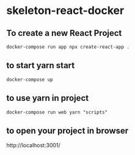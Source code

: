 # skeleton-react-docker

## To create a new React Project
```
docker-compose run app npx create-react-app .
```

## to start yarn start
```
docker-compose up
```

## to use yarn in project
```
docker-compose run web yarn "scripts"
```

## to open your project in browser
http://localhost:3001/
